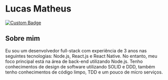 # Lucas Matheus

[![Custom Badge](https://img.shields.io/badge/-lucas.cunha@disroot.org-353535?style=flat-square&logo=Disroot&logoColor=white)](mailto:lucas.cunha@disroot.org)

## Sobre mim
Eu sou um desenvolvedor full-stack com experiência de 3 anos
nas seguintes tecnologias: Node.js, React.js e React Native.
No entanto, meu foco principal está na área de back-end
utilizando Node.js. Tenho conhecimentos de design de software
utilizando SOLID e DDD, também tenho conhecimentos de
código limpo, TDD e um pouco de micro serviços.
